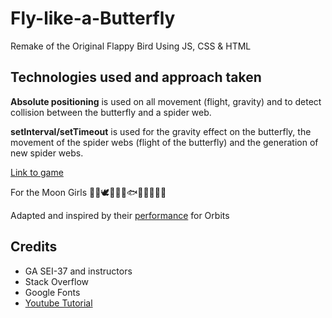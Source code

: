 # Fly-like-a-Butterfly

Remake of the Original Flappy Bird Using JS, CSS & HTML

## Technologies used and approach taken

**Absolute positioning** is used on all movement (flight, gravity) and to detect collision between the butterfly and a spider web.

**setInterval/setTimeout** is used for the gravity effect on the butterfly, the movement of the spider webs (flight of the butterfly) and the generation of new spider webs.

[Link to game](https://fly-like-a-butterfly.netlify.app/)

For the Moon Girls :rabbit::cat::dove::bear::deer::owl::fish::bat::swan::penguin::butterfly::wolf:

Adapted and inspired by their [performance](https://youtu.be/aXaHB4gGAys) for Orbits

## Credits

- GA SEI-37 and instructors
- Stack Overflow
- Google Fonts
- [Youtube Tutorial](https://youtu.be/8xPsg6yv7TU)
